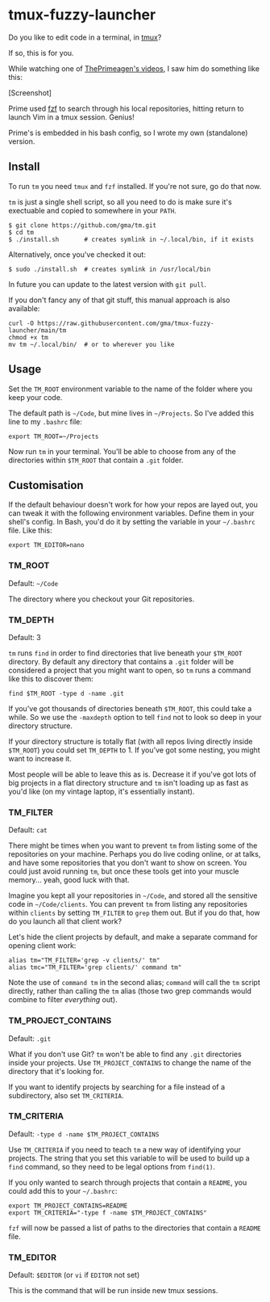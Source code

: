 tmux-fuzzy-launcher
===================

Do you like to edit code in a terminal, in [tmux]?

If so, this is for you.

While watching one of [ThePrimeagen's videos], I saw him do something like this:

[Screenshot]

Prime used [fzf] to search through his local repositories, hitting return to launch Vim in a tmux session. Genius!

Prime's is embedded in his bash config, so I wrote my own (standalone) version.

Install
-------

To run `tm` you need `tmux` and `fzf` installed. If you're not sure, go do that now.

`tm` is just a single shell script, so all you need to do is make sure it's exectuable and copied to somewhere in your `PATH`.

    $ git clone https://github.com/gma/tm.git
    $ cd tm
    $ ./install.sh       # creates symlink in ~/.local/bin, if it exists

Alternatively, once you've checked it out:

    $ sudo ./install.sh  # creates symlink in /usr/local/bin

In future you can update to the latest version with `git pull`.

If you don't fancy any of that git stuff, this manual approach is also available:

    curl -O https://raw.githubusercontent.com/gma/tmux-fuzzy-launcher/main/tm
    chmod +x tm
    mv tm ~/.local/bin/  # or to wherever you like

Usage
-----

Set the `TM_ROOT` environment variable to the name of the folder where you keep your code.

The default path is `~/Code`, but mine lives in `~/Projects`. So I've added this line to my `.bashrc` file:

    export TM_ROOT=~/Projects

Now run `tm` in your terminal. You'll be able to choose from any of the directories within `$TM_ROOT` that contain a `.git` folder.

Customisation
-------------

If the default behaviour doesn't work for how your repos are layed out, you can tweak it with the following environment variables. Define them in your shell's config. In Bash, you'd do it by setting the variable in your `~/.bashrc` file. Like this:

    export TM_EDITOR=nano

### TM_ROOT

Default: `~/Code`

The directory where you checkout your Git repositories.

### TM_DEPTH

Default: 3

`tm` runs `find` in order to find directories that live beneath your `$TM_ROOT` directory. By default any directory that contains a `.git` folder will be considered a project that you might want to open, so `tm` runs a command like this to discover them:

    find $TM_ROOT -type d -name .git

If you've got thousands of directories beneath `$TM_ROOT`, this could take a while. So we use the `-maxdepth` option to tell `find` not to look so deep in your directory structure.

If your directory structure is totally flat (with all repos living directly inside `$TM_ROOT`) you could set `TM_DEPTH` to 1. If you've got some nesting, you might want to increase it.

Most people will be able to leave this as is. Decrease it if you've got lots of big projects in a flat directory structure and `tm` isn't loading up as fast as you'd like (on my vintage laptop, it's essentially instant).

### TM_FILTER

Default: `cat`

There might be times when you want to prevent `tm` from listing some of the repositories on your machine. Perhaps you do live coding online, or at talks, and have some repositories that you don't want to show on screen. You could just avoid running `tm`, but once these tools get into your muscle memory... yeah, good luck with that.

Imagine you kept all your repositories in `~/Code`, and stored all the sensitive code in `~/Code/clients`. You can prevent `tm` from listing any repositories within `clients` by setting `TM_FILTER` to `grep` them out. But if you do that, how do you launch all that client work?

Let's hide the client projects by default, and make a separate command for opening client work:

    alias tm="TM_FILTER='grep -v clients/' tm"
    alias tmc="TM_FILTER='grep clients/' command tm"

Note the use of `command tm` in the second alias; `command` will call the `tm` script directly, rather than calling the `tm` alias (those two grep commands would combine to filter *everything* out).

### TM_PROJECT_CONTAINS

Default: `.git`

What if you don't use Git? `tm` won't be able to find any `.git` directories inside your projects. Use `TM_PROJECT_CONTAINS` to change the name of the directory that it's looking for. 

If you want to identify projects by searching for a file instead of a subdirectory, also set `TM_CRITERIA`.

### TM_CRITERIA

Default: `-type d -name $TM_PROJECT_CONTAINS`

Use `TM_CRITERIA` if you need to teach `tm` a new way of identifying your projects. The string that you set this variable to will be used to build up a `find` command, so they need to be legal options from `find(1)`.

If you only wanted to search through projects that contain a `README`, you could add this to your `~/.bashrc`:

    export TM_PROJECT_CONTAINS=README
    export TM_CRITERIA="-type f -name $TM_PROJECT_CONTAINS"

`fzf` will now be passed a list of paths to the directories that contain a `README` file.

### TM_EDITOR

Default: `$EDITOR` (or `vi` if `EDITOR` not set)

This is the command that will be run inside new tmux sessions.

[tmux]: https://github.com/tmux/tmux/wiki
[fzf]: https://github.com/junegunn/fzf
[ThePrimeagen's videos]: https://www.youtube.com/channel/UC8ENHE5xdFSwx71u3fDH5Xw
